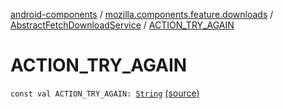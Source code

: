 [android-components](../../index.md) / [mozilla.components.feature.downloads](../index.md) / [AbstractFetchDownloadService](index.md) / [ACTION_TRY_AGAIN](./-a-c-t-i-o-n_-t-r-y_-a-g-a-i-n.md)

# ACTION_TRY_AGAIN

`const val ACTION_TRY_AGAIN: `[`String`](https://kotlinlang.org/api/latest/jvm/stdlib/kotlin/-string/index.html) [(source)](https://github.com/mozilla-mobile/android-components/blob/master/components/feature/downloads/src/main/java/mozilla/components/feature/downloads/AbstractFetchDownloadService.kt#L608)